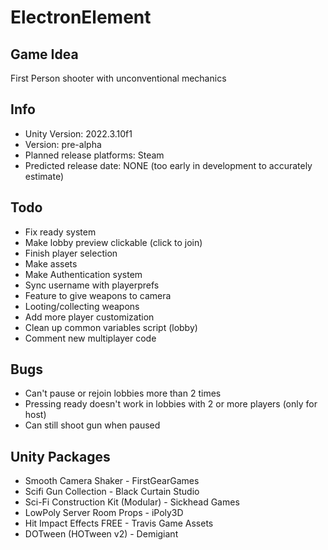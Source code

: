 # ElectronElement

## Game Idea
First Person shooter with unconventional mechanics

## Info
- Unity Version: 2022.3.10f1
- Version: pre-alpha
- Planned release platforms: Steam
- Predicted release date: NONE (too early in development to accurately estimate)

## Todo
- Fix ready system
- Make lobby preview clickable (click to join)
- Finish player selection
- Make assets
- Make Authentication system
- Sync username with playerprefs
- Feature to give weapons to camera
- Looting/collecting weapons
- Add more player customization
- Clean up common variables script (lobby)
- Comment new multiplayer code

## Bugs
- Can't pause or rejoin lobbies more than 2 times
- Pressing ready doesn't work in lobbies with 2 or more players (only for host)
- Can still shoot gun when paused

## Unity Packages
- Smooth Camera Shaker - FirstGearGames
- Scifi Gun Collection - Black Curtain Studio
- Sci-Fi Construction Kit (Modular) - Sickhead Games
- LowPoly Server Room Props - iPoly3D
- Hit Impact Effects FREE - Travis Game Assets
- DOTween (HOTween v2) - Demigiant
